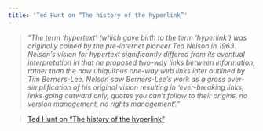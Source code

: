 ```yaml
---
title: 'Ted Hunt on “The history of the hyperlink”'
---
```

>*“The term ‘hypertext’ (which gave birth to the term ‘hyperlink’) was originally coined by the pre-internet pioneer Ted Nelson in 1963. Nelson’s vision for hypertext significantly differed from its eventual interpretation in that he proposed two-way links between information, rather than the now ubiquitous one-way web links later outlined by Tim Berners-Lee. Nelson saw Berners-Lee’s work as a gross over-simplification of his original vision resulting in ‘ever-breaking links, links going outward only, quotes you can’t follow to their origins, no version management, no rights management’.”*

>[Ted Hunt on “The history of the hyperlink”](http://www.ted-hunt.com/HYPERLINKS/index.html)  